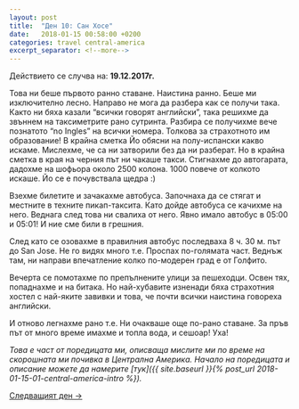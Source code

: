 ```yaml
---
layout: post
title:  "Ден 10: Сан Хосе"
date:   2018-01-15 00:58:00 +0200
categories: travel central-america
excerpt_separator: <!--more-->
---
```


Действието се случва на: **19.12.2017г.**

Това ни беше първото ранно ставане. Наистина ранно. Беше ми изключително лесно. Направо не мога да разбера как се получи така. Както ни бяха казали “всички говорят английски”, така решихме да звъннем на таксиметрите рано сутринта. Разбира се получихме вече познатото “no Ingles” на всички номера. Толкова за страхотното им образование! В крайна сметка Йо обясни на полу-испански какво искаме. Мислехме, че са ни затворили без да ни разберат. Но в крайна сметка в края на черния път ни чакаше такси. Стигнахме до автогарата, дадохме на шофьора около 2500 колона. 1000 повече от колкото искаше. Йо се е почувствала щедра :)

<!--more-->

Взехме билетите и зачакахме автобуса. Започнаха да се стягат и местните в техните пикап-таксита. Като дойде автобуса се качихме на него. Веднага след това ни свалиха от него. Явно имало автобус в 05:00 и 05:01! И ние сме били в грешния.

След като се озовахме в правилния автобус последваха 8 ч. 30 м. път до San Jose. Не го видях много т.е. Проспах по-голямата част. Веднъж там, ни направи впечатление колко по-модерен град е от Голфито.

Вечерта се помотахме по препълнените улици за пешеходци. Освен тях, попаднахме и на битака. Но най-хубавите изненади бяха страхотния хостел с най-яките завивки и това, че почти всички наистина говореха английски.

И отново легнахме рано т.е. Ни очакваше още по-рано ставане. За пръв път от много време имахме и топла вода, и сешоар! Уха!

_Това е част от поредицата ми, описваща мислите ми по време на скорошната ми почивка в Централна Америка. Начало на поредицата и описание можете да намерите [тук]({{ site.baseurl }}{% post_url 2018-01-15-01-central-america-intro %})._

[Следващият ден ->]()
